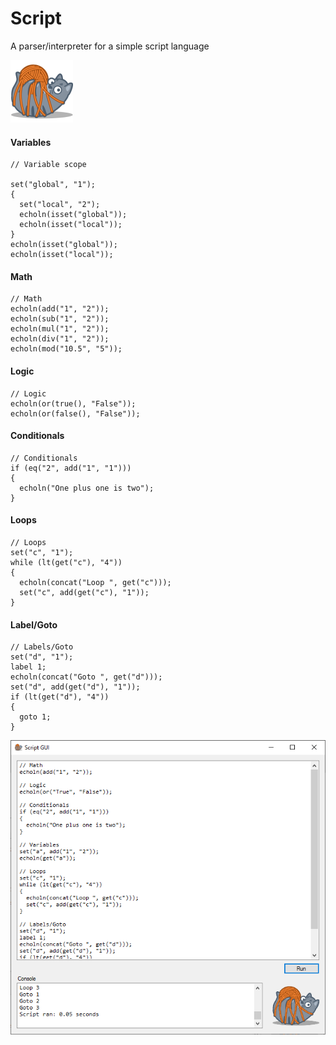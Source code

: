 # Script
A parser/interpreter for a simple script language

![Example](https://raw.githubusercontent.com/kristofferkjeldby/Script/main/logo.png)

#### Variables
```
// Variable scope

set("global", "1");
{
  set("local", "2");
  echoln(isset("global"));
  echoln(isset("local"));
}
echoln(isset("global"));
echoln(isset("local"));
```

#### Math
```
// Math
echoln(add("1", "2"));
echoln(sub("1", "2"));
echoln(mul("1", "2"));
echoln(div("1", "2"));
echoln(mod("10.5", "5"));
```

#### Logic
```
// Logic
echoln(or(true(), "False"));
echoln(or(false(), "False"));
```

#### Conditionals
```
// Conditionals
if (eq("2", add("1", "1")))
{
  echoln("One plus one is two");
}
```

#### Loops
```
// Loops
set("c", "1");
while (lt(get("c"), "4"))
{
  echoln(concat("Loop ", get("c")));
  set("c", add(get("c"), "1"));
}
```

#### Label/Goto
```
// Labels/Goto
set("d", "1");
label 1;
echoln(concat("Goto ", get("d")));
set("d", add(get("d"), "1"));
if (lt(get("d"), "4"))
{
  goto 1;
}
```

![Example](https://raw.githubusercontent.com/kristofferkjeldby/Script/main/readme.png)
